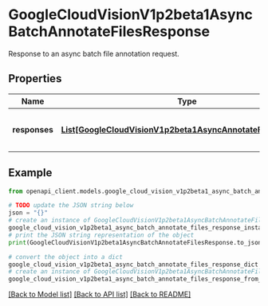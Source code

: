 # GoogleCloudVisionV1p2beta1AsyncBatchAnnotateFilesResponse

Response to an async batch file annotation request.

## Properties

Name | Type | Description | Notes
------------ | ------------- | ------------- | -------------
**responses** | [**List[GoogleCloudVisionV1p2beta1AsyncAnnotateFileResponse]**](GoogleCloudVisionV1p2beta1AsyncAnnotateFileResponse.md) | The list of file annotation responses, one for each request in AsyncBatchAnnotateFilesRequest. | [optional] 

## Example

```python
from openapi_client.models.google_cloud_vision_v1p2beta1_async_batch_annotate_files_response import GoogleCloudVisionV1p2beta1AsyncBatchAnnotateFilesResponse

# TODO update the JSON string below
json = "{}"
# create an instance of GoogleCloudVisionV1p2beta1AsyncBatchAnnotateFilesResponse from a JSON string
google_cloud_vision_v1p2beta1_async_batch_annotate_files_response_instance = GoogleCloudVisionV1p2beta1AsyncBatchAnnotateFilesResponse.from_json(json)
# print the JSON string representation of the object
print(GoogleCloudVisionV1p2beta1AsyncBatchAnnotateFilesResponse.to_json())

# convert the object into a dict
google_cloud_vision_v1p2beta1_async_batch_annotate_files_response_dict = google_cloud_vision_v1p2beta1_async_batch_annotate_files_response_instance.to_dict()
# create an instance of GoogleCloudVisionV1p2beta1AsyncBatchAnnotateFilesResponse from a dict
google_cloud_vision_v1p2beta1_async_batch_annotate_files_response_from_dict = GoogleCloudVisionV1p2beta1AsyncBatchAnnotateFilesResponse.from_dict(google_cloud_vision_v1p2beta1_async_batch_annotate_files_response_dict)
```
[[Back to Model list]](../README.md#documentation-for-models) [[Back to API list]](../README.md#documentation-for-api-endpoints) [[Back to README]](../README.md)


